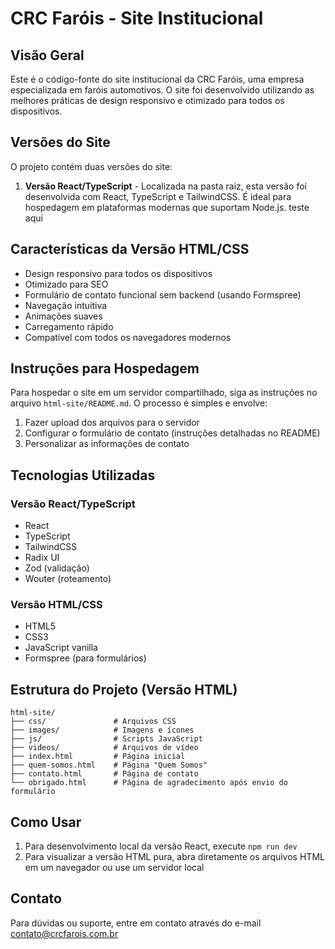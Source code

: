 # CRC Faróis - Site Institucional

## Visão Geral

Este é o código-fonte do site institucional da CRC Faróis, uma empresa especializada em faróis automotivos. O site foi desenvolvido utilizando as melhores práticas de design responsivo e otimizado para todos os dispositivos.

## Versões do Site

O projeto contém duas versões do site:

1. **Versão React/TypeScript** - Localizada na pasta raiz, esta versão foi desenvolvida com React, TypeScript e TailwindCSS. É ideal para hospedagem em plataformas modernas que suportam Node.js.
teste aqui
## Características da Versão HTML/CSS

- Design responsivo para todos os dispositivos
- Otimizado para SEO
- Formulário de contato funcional sem backend (usando Formspree)
- Navegação intuitiva
- Animações suaves
- Carregamento rápido
- Compatível com todos os navegadores modernos

## Instruções para Hospedagem

Para hospedar o site em um servidor compartilhado, siga as instruções no arquivo `html-site/README.md`. O processo é simples e envolve:

1. Fazer upload dos arquivos para o servidor
2. Configurar o formulário de contato (instruções detalhadas no README)
3. Personalizar as informações de contato

## Tecnologias Utilizadas

### Versão React/TypeScript
- React
- TypeScript
- TailwindCSS
- Radix UI
- Zod (validação)
- Wouter (roteamento)

### Versão HTML/CSS
- HTML5
- CSS3
- JavaScript vanilla
- Formspree (para formulários)

## Estrutura do Projeto (Versão HTML)

```
html-site/
├── css/               # Arquivos CSS
├── images/            # Imagens e ícones
├── js/                # Scripts JavaScript
├── videos/            # Arquivos de vídeo
├── index.html         # Página inicial
├── quem-somos.html    # Página "Quem Somos"
├── contato.html       # Página de contato
└── obrigado.html      # Página de agradecimento após envio do formulário
```

## Como Usar

1. Para desenvolvimento local da versão React, execute `npm run dev`
2. Para visualizar a versão HTML pura, abra diretamente os arquivos HTML em um navegador ou use um servidor local

## Contato

Para dúvidas ou suporte, entre em contato através do e-mail contato@crcfarois.com.br